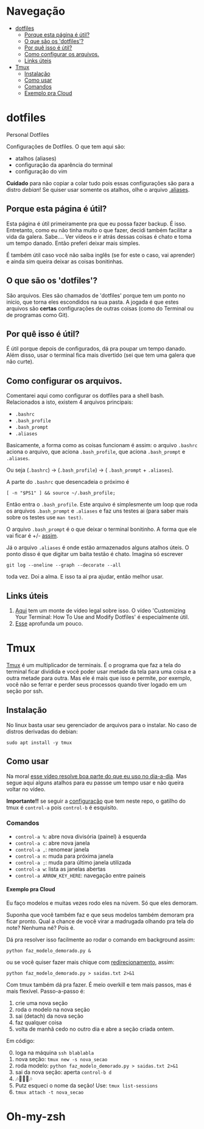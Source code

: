 # Navegação
- [dotfiles](https://github.com/leouchoa/dotfiles#dotfiles)
  - [Porque esta página é útil?](https://github.com/leouchoa/dotfiles#porque-esta-p%C3%A1gina-%C3%A9-%C3%BAtil)
  - [O que são os 'dotfiles'?](https://github.com/leouchoa/dotfiles#o-que-s%C3%A3o-os-dotfiles)
  - [Por quê isso é útil?](https://github.com/leouchoa/dotfiles#por-qu%C3%AA-isso-%C3%A9-%C3%BAtil)
  - [Como configurar os arquivos.](https://github.com/leouchoa/dotfiles#como-configurar-os-arquivos)
  - [Links úteis](https://github.com/leouchoa/dotfiles#links-%C3%BAteis)
- [Tmux](https://github.com/leouchoa/dotfiles#Tmux)
  - [Instalação](https://github.com/leouchoa/dotfiles#instala%C3%A7%C3%A3o)
  - [Como usar](https://github.com/leouchoa/dotfiles#Como-usar)
  - [Comandos](https://github.com/leouchoa/dotfiles#Comandos)
  - [Exemplo pra Cloud](https://github.com/leouchoa/dotfiles#Exemplo-pra-Cloud)

# dotfiles
Personal Dotfiles

Configurações de Dotfiles. O que tem aqui são:

- atalhos (aliases)
- configuração da aparência do terminal
- configuração do vim


**Cuidado** para não copiar a colar tudo pois essas configurações são para a distro *debian*! Se quiser usar somente os atalhos, olhe o arquivo [.aliases](https://github.com/leouchoa/dotfiles/blob/master/.aliases).

## Porque esta página é útil?

Esta página é útil primeiramente pra que eu possa fazer backup. É isso. Entretanto, como eu não tinha muito o que fazer, decidi também facilitar a vida da galera. Sabe.... Ver vídeos e ir atrás dessas coisas é chato e toma um tempo danado. Então preferi deixar mais simples. 


É também útil caso você não saiba inglês (se for este o caso, vai aprender) e ainda sim queira deixar as coisas bonitinhas.


## O que são os 'dotfiles'?

São arquivos. Eles são chamados de 'dotfiles' porque tem um ponto no inicio, que torna eles escondidos na sua pasta. A jogada é que estes arquivos são **certas** configurações de outras coisas (como do Terminal ou de programas como Git).

## Por quê isso é útil?

É útil porque depois de configurados, dá pra poupar um tempo danado. Além disso, usar o terminal fica mais divertido (sei que tem uma galera que não curte).

## Como configurar os arquivos. 

Comentarei aqui como configurar os dotfiles para a shell bash. Relacionados a isto, existem 4 arquivos principais:

- `.bashrc`
- `.bash_profile`
- `.bash_prompt`
- `.aliases`

Basicamente, a forma como as coisas funcionam é assim: o arquivo `.bashrc` aciona o arquivo, que aciona `.bash_profile`, que aciona `.bash_prompt` e `.aliases`. 

Ou seja (`.bashrc`) -> (`.bash_profile`) -> ( `.bash_prompt` + `.aliases`).

A parte do `.bashrc` que desencadeia o próximo é 

```
[ -n "$PS1" ] && source ~/.bash_profile;
```

Então entra o `.bash_profile`. Este arquivo é simplesmente um loop que roda os arquivos `.bash_prompt` e `.aliases` e faz uns testes ai (para saber mais sobre os testes use `man test)`.

O arquivo `.bash_prompt` é o que deixar o terminal bonitinho. A forma que ele vai ficar é +/- [assim](http://i.imgur.com/EkEtphC.png).

Já o arquivo `.aliases` é onde estão armazenados alguns atalhos úteis. O ponto disso é que digitar um baita testão é chato. Imagina só escrever 

```
git log --oneline --graph --decorate --all
```

toda vez. Doi a alma. E isso ta aí pra ajudar, então melhor usar. 

## Links úteis

1. [Aqui](https://www.youtube.com/playlist?list=PL-osiE80TeTvGhHkpvfmKWOiIPF8UVy6c) tem um monte de vídeo legal sobre isso. O vídeo 'Customizing Your Terminal: How To Use and Modify Dotfiles' é especialmente útil.
2. [Esse](https://medium.com/@webprolific/getting-started-with-dotfiles-43c3602fd789) aprofunda um pouco. 

# Tmux

[Tmux](https://github.com/tmux/tmux) é um multiplicador de terminais. É o programa que faz a tela do terminal ficar dividida e você poder usar metade da tela para uma coisa e a outra metade para outra. Mas ele é mais que isso e permite, por exemplo, você não se ferrar e perder seus processos quando tiver logado em um seção por ssh.

## Instalação 

No linux basta usar seu gerenciador de arquivos para o instalar. No caso de distros derivadas do debian:
```
sudo apt install -y tmux
```

## Como usar

Na moral [esse vídeo resolve boa parte do que eu uso no dia-a-dia](https://www.youtube.com/watch?v=BHhA_ZKjyxo). Mas segue aqui alguns atalhos para eu passse um tempo usar e não queira voltar no vídeo.

**Importante!!** se seguir a [configuração](https://github.com/leouchoa/dotfiles/blob/master/.tmux.conf) que tem neste repo, o gatilho do tmux é `control-a` pois `control-b` é esquisito.

### Comandos

- `control-a %`: abre nova divisória (painel) à esquerda
- `control-a c`: abre nova janela
- `control-a ,`: renomear janela
- `control-a n`: muda para próxima janela
- `control-a ;`: muda para último janela utilizada
- `control-a w`: lista as janelas abertas
- `control-a ARROW_KEY_HERE`: navegação entre paineis

#### Exemplo pra Cloud

Eu faço modelos e muitas vezes rodo eles na núvem. Só que eles demoram. 

Suponha que você também faz e que seus modelos também demoram pra ficar pronto. Qual a chance de você virar a madrugada olhando pra tela do note? Nenhuma né? Pois é. 

Dá pra resolver isso facilmente ao rodar o comando em background assim:

```
python faz_modelo_demorado.py &
```

ou se você quiser fazer mais chique com [redirecionamento](https://linuxize.com/post/bash-redirect-stderr-stdout/), assim:
```
python faz_modelo_demorado.py > saidas.txt 2>&1
```

Com tmux também dá pra fazer. É meio overkill e tem mais passos, mas é mais flexível. Passo-a-passo é:

1. crie uma nova seção
2. roda o modelo na nova seção
3. sai (detach) da nova seção
4. faz qualquer coisa
5. volta de manhã cedo no outro dia e abre a seção criada ontem.

Em código:

0. loga na máquina `ssh blablabla`
1. nova seção: `tmux new -s nova_secao`
2. roda modelo: `python faz_modelo_demorado.py > saidas.txt 2>&1`
3. sai da nova seção: aperta `control-b d`
4. 🎶🏋️‍♀️🍴🎶
5. Putz esqueci o nome da seção! Use: `tmux list-sessions`
6. `tmux attach -t nova_secao`


# Oh-my-zsh


